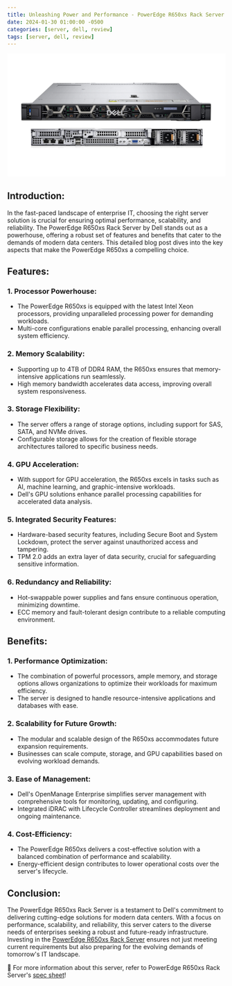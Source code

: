 ```yaml
---
title: Unleashing Power and Performance - PowerEdge R650xs Rack Server
date: 2024-01-30 01:00:00 -0500
categories: [server, dell, review]
tags: [server, dell, review]
---
```


![Unleashing Power and Performance - PowerEdge R650xs Rack Server](/assets/img/posts/2024/dell_poweredge_r650xs/dell_poweredge_r650xs.jpg)


## Introduction:

In the fast-paced landscape of enterprise IT, choosing the right server solution is crucial for ensuring optimal performance, scalability, and reliability. The PowerEdge R650xs Rack Server by Dell stands out as a powerhouse, offering a robust set of features and benefits that cater to the demands of modern data centers. This detailed blog post dives into the key aspects that make the PowerEdge R650xs a compelling choice.

## Features:

### 1. **Processor Powerhouse:**
   - The PowerEdge R650xs is equipped with the latest Intel Xeon processors, providing unparalleled processing power for demanding workloads.
   - Multi-core configurations enable parallel processing, enhancing overall system efficiency.

### 2. **Memory Scalability:**
   - Supporting up to 4TB of DDR4 RAM, the R650xs ensures that memory-intensive applications run seamlessly.
   - High memory bandwidth accelerates data access, improving overall system responsiveness.

### 3. **Storage Flexibility:**
   - The server offers a range of storage options, including support for SAS, SATA, and NVMe drives.
   - Configurable storage allows for the creation of flexible storage architectures tailored to specific business needs.

### 4. **GPU Acceleration:**
   - With support for GPU acceleration, the R650xs excels in tasks such as AI, machine learning, and graphic-intensive workloads.
   - Dell's GPU solutions enhance parallel processing capabilities for accelerated data analysis.

### 5. **Integrated Security Features:**
   - Hardware-based security features, including Secure Boot and System Lockdown, protect the server against unauthorized access and tampering.
   - TPM 2.0 adds an extra layer of data security, crucial for safeguarding sensitive information.

### 6. **Redundancy and Reliability:**
   - Hot-swappable power supplies and fans ensure continuous operation, minimizing downtime.
   - ECC memory and fault-tolerant design contribute to a reliable computing environment.

## Benefits:

### 1. **Performance Optimization:**
   - The combination of powerful processors, ample memory, and storage options allows organizations to optimize their workloads for maximum efficiency.
   - The server is designed to handle resource-intensive applications and databases with ease.

### 2. **Scalability for Future Growth:**
   - The modular and scalable design of the R650xs accommodates future expansion requirements.
   - Businesses can scale compute, storage, and GPU capabilities based on evolving workload demands.

### 3. **Ease of Management:**
   - Dell's OpenManage Enterprise simplifies server management with comprehensive tools for monitoring, updating, and configuring.
   - Integrated iDRAC with Lifecycle Controller streamlines deployment and ongoing maintenance.

### 4. **Cost-Efficiency:**
   - The PowerEdge R650xs delivers a cost-effective solution with a balanced combination of performance and scalability.
   - Energy-efficient design contributes to lower operational costs over the server's lifecycle.

## Conclusion:

The PowerEdge R650xs Rack Server is a testament to Dell's commitment to delivering cutting-edge solutions for modern data centers. With a focus on performance, scalability, and reliability, this server caters to the diverse needs of enterprises seeking a robust and future-ready infrastructure. Investing in the  [PowerEdge R650xs Rack Server](https://www.dell.com/en-us/shop/dell-poweredge-servers/poweredge-r650xs-rack-server/spd/poweredge-r650xs/pe_r650xs_tm_vi_vp_sb) ensures not just meeting current requirements but also preparing for the evolving demands of tomorrow's IT landscape.



📝 For more information about this server, refer to PowerEdge R650xs Rack Server's [spec sheet](https://i.dell.com/sites/csdocuments/Product_Docs/en/r650xs-spec-sheet.pdf)!
